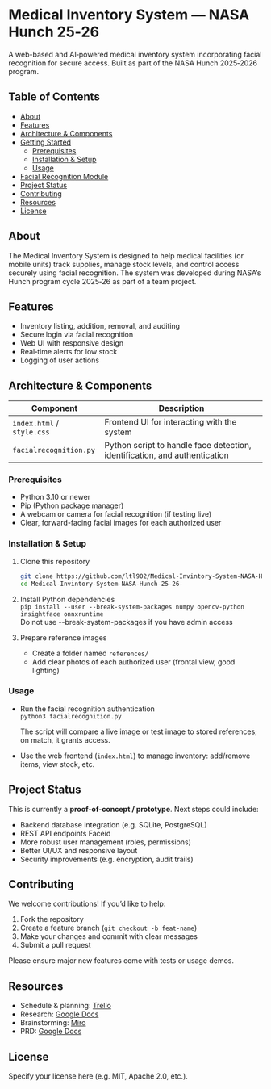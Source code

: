 # Medical Inventory System — NASA Hunch 25‑26

A web-based and AI‑powered medical inventory system incorporating facial recognition for secure access. Built as part of the NASA Hunch 2025‑2026 program.

## Table of Contents

- [About](#about)  
- [Features](#features)  
- [Architecture & Components](#architecture--components)  
- [Getting Started](#getting-started)  
  - [Prerequisites](#prerequisites)  
  - [Installation & Setup](#installation--setup)  
  - [Usage](#usage)  
- [Facial Recognition Module](#facial-recognition-module)  
- [Project Status](#project-status)  
- [Contributing](#contributing)  
- [Resources](#resources)  
- [License](#license)  

## About

The Medical Inventory System is designed to help medical facilities (or mobile units) track supplies, manage stock levels, and control access securely using facial recognition. The system was developed during NASA’s Hunch program cycle 2025‑26 as part of a team project.  

## Features

- Inventory listing, addition, removal, and auditing  
- Secure login via facial recognition  
- Web UI with responsive design  
- Real‑time alerts for low stock  
- Logging of user actions  

## Architecture & Components

| Component | Description |
|---|---|
| `index.html` / `style.css` | Frontend UI for interacting with the system |
| `facialrecognition.py` | Python script to handle face detection, identification, and authentication |

### Prerequisites

- Python 3.10 or newer  
- Pip (Python package manager)  
- A webcam or camera for facial recognition (if testing live)  
- Clear, forward-facing facial images for each authorized user  

### Installation & Setup

1. Clone this repository  
   ```bash
   git clone https://github.com/ltl902/Medical-Invintory-System-NASA-Hunch-25-26-.git
   cd Medical-Invintory-System-NASA-Hunch-25-26-
   ```

2. Install Python dependencies  
   ```pip install --user --break-system-packages numpy opencv-python insightface onnxruntime```  
   Do not use --break-system-packages if you have admin access



4. Prepare reference images  
   - Create a folder named `references/`  
   - Add clear photos of each authorized user (frontal view, good lighting)  

### Usage

- Run the facial recognition authentication  
  ```python3 facialrecognition.py```

  
  The script will compare a live image or test image to stored references; on match, it grants access.

- Use the web frontend (`index.html`) to manage inventory: add/remove items, view stock, etc.



## Project Status

This is currently a **proof-of-concept / prototype**. Next steps could include:

- Backend database integration (e.g. SQLite, PostgreSQL)  
- REST API endpoints  Faceid
- More robust user management (roles, permissions)  
- Better UI/UX and responsive layout  
- Security improvements (e.g. encryption, audit trails)  

## Contributing

We welcome contributions! If you’d like to help:

1. Fork the repository  
2. Create a feature branch (`git checkout -b feat‑name`)  
3. Make your changes and commit with clear messages  
4. Submit a pull request  

Please ensure major new features come with tests or usage demos.

## Resources

- Schedule & planning: [Trello](https://trello.com)  
- Research: [Google Docs](https://docs.google.com)  
- Brainstorming: [Miro](https://miro.com)  
- PRD: [Google Docs](https://docs.google.com)  

## License

Specify your license here (e.g. MIT, Apache 2.0, etc.).  
